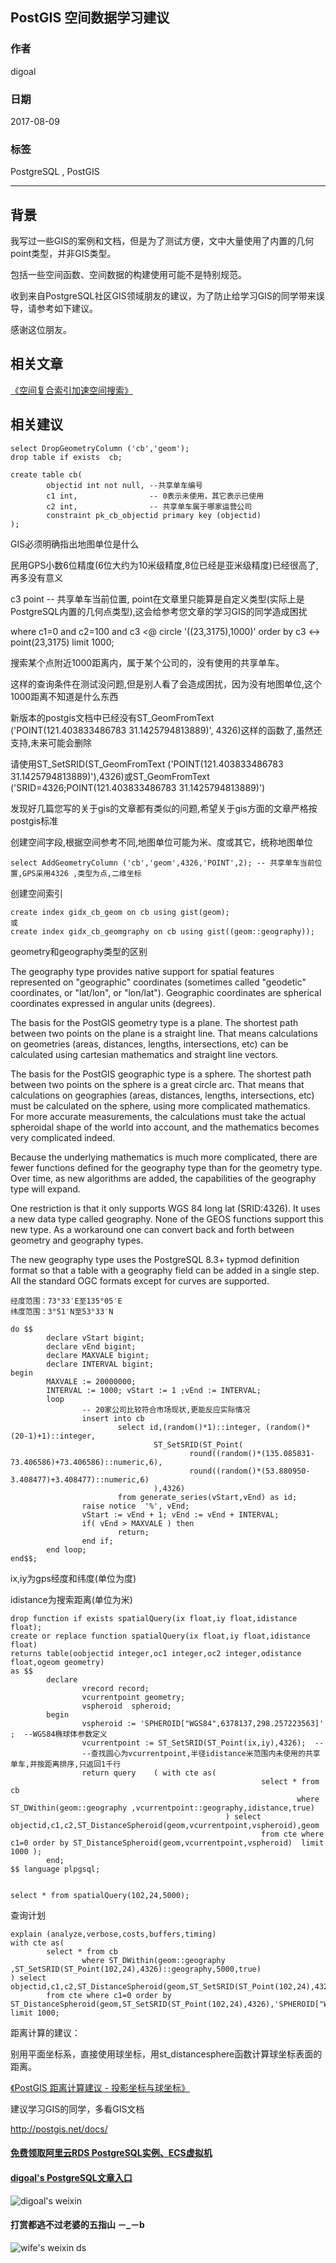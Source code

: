 ## PostGIS 空间数据学习建议    
    
### 作者                        
digoal                       
                         
### 日期                         
2017-08-09                   
                                  
### 标签                  
PostgreSQL , PostGIS    
                  
----                  
           
## 背景    
我写过一些GIS的案例和文档，但是为了测试方便，文中大量使用了内置的几何point类型，并非GIS类型。    
    
包括一些空间函数、空间数据的构建使用可能不是特别规范。    
    
收到来自PostgreSQL社区GIS领域朋友的建议，为了防止给学习GIS的同学带来误导，请参考如下建议。       
      
感谢这位朋友。     
    
## 相关文章    
    
[《空间复合索引加速空间搜索》](../201706/20170620_01.md)     
    
## 相关建议    
        
```    
select DropGeometryColumn ('cb','geom');    
drop table if exists  cb;    
    
create table cb(     
        objectid int not null, --共享单车编号    
        c1 int,                -- 0表示未使用，其它表示已使用      
        c2 int,                -- 共享单车属于哪家运营公司    
        constraint pk_cb_objectid primary key (objectid)    
);      
```    
    
GIS必须明确指出地图单位是什么    
    
民用GPS小数6位精度(6位大约为10米级精度,8位已经是亚米级精度)已经很高了,再多没有意义    
    
c3 point  -- 共享单车当前位置, point在文章里只能算是自定义类型(实际上是PostgreSQL内置的几何点类型),这会给参考您文章的学习GIS的同学造成困扰    
    
where c1=0 and c2=100 and c3 <@ circle '((23,3175),1000)' order by c3 <-> point(23,3175) limit 1000;    
    
搜索某个点附近1000距离内，属于某个公司的，没有使用的共享单车。    
    
这样的查询条件在测试没问题,但是别人看了会造成困扰，因为没有地图单位,这个1000距离不知道是什么东西    
    
新版本的postgis文档中已经没有ST_GeomFromText ('POINT(121.403833486783 31.1425794813889)', 4326)这样的函数了,虽然还支持,未来可能会删除    
    
请使用ST_SetSRID(ST_GeomFromText ('POINT(121.403833486783 31.1425794813889)'),4326)或ST_GeomFromText ('SRID=4326;POINT(121.403833486783 31.1425794813889)')    
    
发现好几篇您写的关于gis的文章都有类似的问题,希望关于gis方面的文章严格按postgis标准    
    
创建空间字段,根据空间参考不同,地图单位可能为米、度或其它，统称地图单位    
    
```    
select AddGeometryColumn ('cb','geom',4326,'POINT',2); -- 共享单车当前位置,GPS采用4326 ,类型为点,二维坐标    
```    
    
创建空间索引    
    
```    
create index gidx_cb_geom on cb using gist(geom);    
或    
create index gidx_cb_geomgraphy on cb using gist((geom::geography));    
```    
  
geometry和geography类型的区别  
  
The geography type provides native support for spatial features represented on "geographic" coordinates (sometimes called "geodetic" coordinates, or "lat/lon", or "lon/lat"). Geographic coordinates are spherical coordinates expressed in angular units (degrees).  
  
The basis for the PostGIS geometry type is a plane. The shortest path between two points on the plane is a straight line. That means calculations on geometries (areas, distances, lengths, intersections, etc) can be calculated using cartesian mathematics and straight line vectors.  
  
The basis for the PostGIS geographic type is a sphere. The shortest path between two points on the sphere is a great circle arc. That means that calculations on geographies (areas, distances, lengths, intersections, etc) must be calculated on the sphere, using more complicated mathematics. For more accurate measurements, the calculations must take the actual spheroidal shape of the world into account, and the mathematics becomes very complicated indeed.  
  
Because the underlying mathematics is much more complicated, there are fewer functions defined for the geography type than for the geometry type. Over time, as new algorithms are added, the capabilities of the geography type will expand.  
  
One restriction is that it only supports WGS 84 long lat (SRID:4326). It uses a new data type called geography. None of the GEOS functions support this new type. As a workaround one can convert back and forth between geometry and geography types.  
  
The new geography type uses the PostgreSQL 8.3+ typmod definition format so that a table with a geography field can be added in a single step. All the standard OGC formats except for curves are supported.  
    
```
经度范围：73°33′E至135°05′E
纬度范围：3°51′N至53°33′N
```
    
```    
do $$    
        declare vStart bigint;    
        declare vEnd bigint;    
        declare MAXVALE bigint;    
        declare INTERVAL bigint;    
begin    
        MAXVALE := 20000000;    
        INTERVAL := 1000; vStart := 1 ;vEnd := INTERVAL;    
        loop    
                -- 20家公司比较符合市场现状,更能反应实际情况    
                insert into cb     
                        select id,(random()*1)::integer, (random()*(20-1)+1)::integer,    
                                ST_SetSRID(ST_Point(    
                                        round((random()*(135.085831-73.406586)+73.406586)::numeric,6),    
                                        round((random()*(53.880950-3.408477)+3.408477)::numeric,6)    
                                ),4326)    
                        from generate_series(vStart,vEnd) as id;    
                raise notice  '%', vEnd;    
                vStart := vEnd + 1; vEnd := vEnd + INTERVAL;    
                if( vEnd > MAXVALE ) then    
                        return;    
                end if;    
        end loop;    
end$$;    
```    
    
ix,iy为gps经度和纬度(单位为度)    
    
idistance为搜索距离(单位为米)    
    
```    
drop function if exists spatialQuery(ix float,iy float,idistance float);    
create or replace function spatialQuery(ix float,iy float,idistance float)    
returns table(oobjectid integer,oc1 integer,oc2 integer,odistance float,ogeom geometry)    
as $$    
        declare    
                vrecord record;    
                vcurrentpoint geometry;    
                vspheroid  spheroid;    
        begin    
                vspheroid := 'SPHEROID["WGS84",6378137,298.257223563]' ;  --WGS84椭球体参数定义    
                vcurrentpoint := ST_SetSRID(ST_Point(ix,iy),4326);  --    
                --查找圆心为vcurrentpoint,半径idistance米范围内未使用的共享单车,并按距离排序,只返回1千行    
                return query    ( with cte as(    
                                                        select * from cb    
                                                                where ST_DWithin(geom::geography ,vcurrentpoint::geography,idistance,true)     
                                                ) select objectid,c1,c2,ST_DistanceSpheroid(geom,vcurrentpoint,vspheroid),geom     
                                                        from cte where c1=0 order by ST_DistanceSpheroid(geom,vcurrentpoint,vspheroid)  limit 1000 );    
        end;    
$$ language plpgsql;    
    
    
select * from spatialQuery(102,24,5000);    
```    
    
查询计划    
    
```    
explain (analyze,verbose,costs,buffers,timing)     
with cte as(    
        select * from cb    
                where ST_DWithin(geom::geography ,ST_SetSRID(ST_Point(102,24),4326)::geography,5000,true)     
) select objectid,c1,c2,ST_DistanceSpheroid(geom,ST_SetSRID(ST_Point(102,24),4326),'SPHEROID["WGS84",6378137,298.257223563]'),geom     
        from cte where c1=0 order by ST_DistanceSpheroid(geom,ST_SetSRID(ST_Point(102,24),4326),'SPHEROID["WGS84",6378137,298.257223563]')  limit 1000;    
```    
  
距离计算的建议：  
  
别用平面坐标系，直接使用球坐标，用st_distancesphere函数计算球坐标表面的距离。  
  
[《PostGIS 距离计算建议 - 投影坐标与球坐标》](../201710/20171018_02.md)  
    
建议学习GIS的同学，多看GIS文档    
    
http://postgis.net/docs/    
    
  
  
  
  
  
  
  
  
  
  
  
  
  
#### [免费领取阿里云RDS PostgreSQL实例、ECS虚拟机](https://free.aliyun.com/ "57258f76c37864c6e6d23383d05714ea")
  
  
#### [digoal's PostgreSQL文章入口](https://github.com/digoal/blog/blob/master/README.md "22709685feb7cab07d30f30387f0a9ae")
  
  
![digoal's weixin](../pic/digoal_weixin.jpg "f7ad92eeba24523fd47a6e1a0e691b59")
  
  
  
  
  
  
#### 打赏都逃不过老婆的五指山 －_－b  
![wife's weixin ds](../pic/wife_weixin_ds.jpg "acd5cce1a143ef1d6931b1956457bc9f")
  
